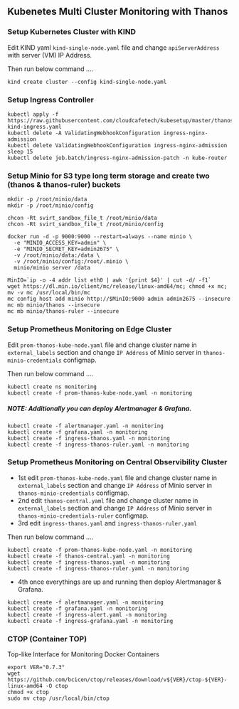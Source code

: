 ## Kubenetes Multi Cluster Monitoring with Thanos

### Setup Kubernetes Cluster with KIND

Edit KIND yaml ```kind-single-node.yaml``` file and change ```apiServerAddress``` with server (VM) IP Address.

Then run below command ....

```kind create cluster --config kind-single-node.yaml```

### Setup Ingress Controller

```
kubectl apply -f https://raw.githubusercontent.com/cloudcafetech/kubesetup/master/thanos/kube-kind-ingress.yaml
kubectl delete -A ValidatingWebhookConfiguration ingress-nginx-admission
kubectl delete ValidatingWebhookConfiguration ingress-nginx-admission
sleep 15
kubectl delete job.batch/ingress-nginx-admission-patch -n kube-router
```

### Setup Minio for S3 type long term storage and create two (thanos & thanos-ruler) buckets

```
mkdir -p /root/minio/data
mkdir -p /root/minio/config

chcon -Rt svirt_sandbox_file_t /root/minio/data
chcon -Rt svirt_sandbox_file_t /root/minio/config

docker run -d -p 9000:9000 --restart=always --name minio \
  -e "MINIO_ACCESS_KEY=admin" \
  -e "MINIO_SECRET_KEY=admin2675" \
  -v /root/minio/data:/data \
  -v /root/minio/config:/root/.minio \
  minio/minio server /data

MinIO=`ip -o -4 addr list eth0 | awk '{print $4}' | cut -d/ -f1`
wget https://dl.min.io/client/mc/release/linux-amd64/mc; chmod +x mc; mv -v mc /usr/local/bin/mc
mc config host add minio http://$MinIO:9000 admin admin2675 --insecure
mc mb minio/thanos --insecure
mc mb minio/thanos-ruler --insecure
```

### Setup Prometheus Monitoring on Edge Cluster

Edit ```prom-thanos-kube-node.yaml``` file and change cluster name in ```external_labels``` section and change ```IP Address``` of Minio server in ```thanos-minio-credentials``` configmap.

Then run below command ....

```
kubectl create ns monitoring
kubectl create -f prom-thanos-kube-node.yaml -n monitoring
```

##### NOTE: Additionally you can deploy Alertmanager & Grafana.

```
kubectl create -f alertmanager.yaml -n monitoring
kubectl create -f grafana.yaml -n monitoring
kubectl create -f ingress-thanos.yaml -n monitoring
kubectl create -f ingress-thanos-ruler.yaml -n monitoring
```

### Setup Prometheus Monitoring on Central Observibility Cluster

- 1st edit ```prom-thanos-kube-node.yaml``` file and change cluster name in ```external_labels``` section and change ```IP Address``` of Minio server in ```thanos-minio-credentials``` configmap.
- 2nd edit ```thanos-central.yaml``` file and change cluster name in ```external_labels``` section and change ```IP Address``` of Minio server in ```thanos-minio-credentials-ruler``` configmap.
- 3rd edit ```ingress-thanos.yaml``` and ```ingress-thanos-ruler.yaml```

Then run below command ....

```
kubectl create -f prom-thanos-kube-node.yaml -n monitoring
kubectl create -f thanos-central.yaml -n monitoring
kubectl create -f ingress-thanos.yaml -n monitoring
kubectl create -f ingress-thanos-ruler.yaml -n monitoring
```

- 4th once everythings are up and running then deploy Alertmanager & Grafana.

```
kubectl create -f alertmanager.yaml -n monitoring
kubectl create -f grafana.yaml -n monitoring
kubectl create -f ingress-alert.yaml -n monitoring
kubectl create -f ingress-grafana.yaml -n monitoring
```

### CTOP (Container TOP)
Top-like Interface for Monitoring Docker Containers

```
export VER="0.7.3"
wget https://github.com/bcicen/ctop/releases/download/v${VER}/ctop-${VER}-linux-amd64 -O ctop
chmod +x ctop
sudo mv ctop /usr/local/bin/ctop
```
